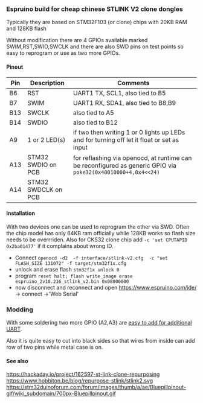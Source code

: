 ### Espruino build for cheap chinese STLINK V2 clone dongles

Typically they are based on STM32F103 (or clone) chips with 20KB RAM and 128KB flash

Without modification there are 4 GPIOs available marked SWIM,RST,SWIO,SWCLK and there are also SWD pins on test points so easy to reprogram or use as two more GPIOs.

#### Pinout
| Pin   | Description | Comments|
| ------------- | ------------- |----|
| B6 | RST  | UART1 TX, SCL1, also tied to B5 |
| B7 | SWIM | UART1 RX, SDA1, also  tied to B8,B9|
| B13 |SWCLK| also tied to A5|
| B14 |SWDIO| also tied to B12|
| A9 | 1 or 2 LED(s) | if two then writing 1 or 0 lights up LEDs and for turning off let it float or set as input |
| A13 |STM32 SWDIO on PCB| for reflashing via openocd, at runtime can be reconfigured as generic GPIO via `poke32(0x40010000+4,0x4<<24)`|
| A14 |STM32 SWDCLK on PCB| |

#### Installation

With two devices one can be used to reprogram the other via SWD. Often the chip model has only 64KB ram officially while 128KB works so flash size needs to be overrriden.
Also for CKS32 clone chip add `-c 'set CPUTAPID 0x2ba01477'` if it complains about wrong ID.

- Connect `openocd -d2  -f interface/stlink-v2.cfg  -c "set FLASH_SIZE 131072" -f target/stm32f1x.cfg`
- unlock and erase flash `stm32f1x unlock 0`
- program `reset halt; flash write_image erase espruino_2v10.216_stlink_v2.bin 0x08000000`
- now disconnect and reconnect and  open https://www.espruino.com/ide/ -> connect ->'Web Serial'

### Modding

With some soldering two more GPIO (A2,A3) are [easy to add for additional UART](https://github.com/RadioOperator/STM32F103C8T6_CMSIS-DAP_SWO/blob/master/Doc/STLINK_V2A_V2B/Schematic(part)%20STLINK_V2A_V2B.jpg).

Also it is quite easy to cut into black sides so that wires from inside can add row of two pins while metal case is on.

#### See also
https://hackaday.io/project/162597-st-link-clone-repurposing
https://www.hobbiton.be/blog/repurpose-stlink/stlink2.svg
https://stm32duinoforum.com/forum/images/thumb/a/ae/Bluepillpinout-gif/wiki_subdomain/700px-Bluepillpinout.gif
